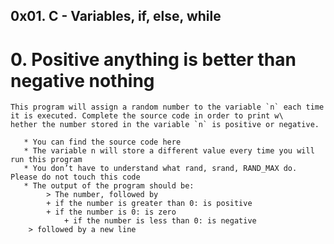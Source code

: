 ##  0x01. C - Variables, if, else, while

#   0. Positive anything is better than negative nothing

    This program will assign a random number to the variable `n` each time it is executed. Complete the source code in order to print w\
    hether the number stored in the variable `n` is positive or negative.

       * You can find the source code here
       * The variable n will store a different value every time you will run this program
       * You don’t have to understand what rand, srand, RAND_MAX do. Please do not touch this code
       * The output of the program should be:
	        > The number, followed by
		    + if the number is greater than 0: is positive
		    + if the number is 0: is zero
	            + if the number is less than 0: is negative
		> followed by a new line   